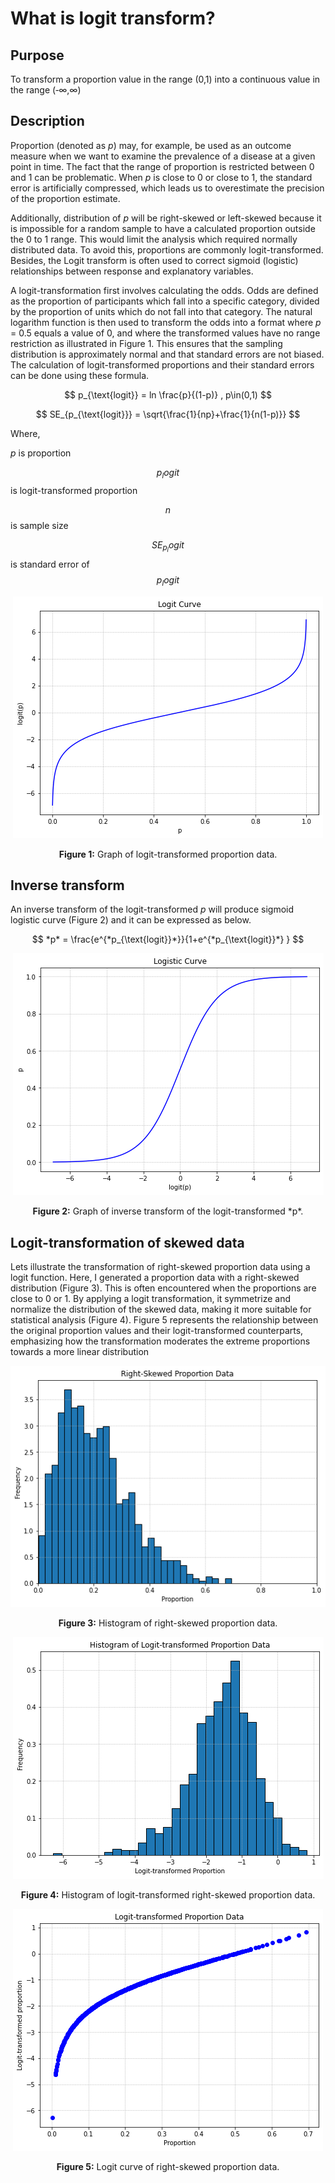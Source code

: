 # What is logit transform?

## Purpose
To transform a proportion value in the range (0,1) into a continuous value in the range (‑∞,∞)

## Description
Proportion (denoted as *p*) may, for example, be used as an outcome measure when we want to examine the prevalence of a disease at a given point in time. The fact that the range of proportion is restricted between 0 and 1 can be problematic. When *p* is close to 0 or close to 1, the standard error is artificially compressed, which leads us to overestimate the precision of the proportion estimate.

Additionally, distribution of *p* will be right-skewed or left-skewed because it is impossible for a random sample to have a calculated proportion outside the 0 to 1 range. This would limit the analysis which required normally distributed data. To avoid this, proportions are commonly logit-transformed. Besides, the Logit transform is often used to correct sigmoid (logistic) relationships between response and explanatory variables.

A logit-transformation first involves calculating the odds. Odds are defined as the proportion of participants which fall into a specific category, divided by the proportion of units which do not fall into that category. The natural logarithm function  is then used to transform the odds into a format where *p* = 0.5 equals a value of 0, and where the transformed values have no range restriction as illustrated in Figure 1. This ensures that the sampling distribution is approximately normal and that standard errors are not biased. The calculation of logit-transformed proportions and their standard errors can be done using these formula.

$$
p_{\text{logit}} = ln \frac{p}{(1-p)}  ,  p\in(0,1)
$$

$$
SE_{p_{\text{logit}}} = \sqrt{\frac{1}{np}+\frac{1}{n(1-p)}}
$$

Where,

$p$ is proportion

$$p_logit$$ is logit-transformed proportion

$$n$$ is sample size

$$SE_p_logit$$ is standard error of $$p_logit$$

<div align="center">
<img src="https://github.com/WKPhang/Logit-Transform/blob/main/assets/Figure%201.png"/>
<p><b>Figure 1:</b> Graph of logit-transformed proportion data.</p>
</div>


## Inverse transform
An inverse transform of the logit-transformed *p* will produce sigmoid logistic curve (Figure 2) and it can be expressed as below.

$$
*p* = \frac{e^{*p_{\text{logit}}*}}{1+e^{*p_{\text{logit}}*} }
$$

<div align="center">
<img src="https://github.com/WKPhang/Logit-Transform/blob/main/assets/Figure%202.png"/>
<p><b>Figure 2:</b> Graph of inverse transform of the logit-transformed *p*.</p>
</div>

## Logit-transformation of skewed data

Lets illustrate the transformation of right-skewed proportion data using a logit function. Here, I generated a proportion data with a right-skewed distribution (Figure 3). This is often encountered when the proportions are close to 0 or 1. By applying a logit transformation, it symmetrize and normalize the distribution of the skewed data, making it more suitable for statistical analysis (Figure 4). Figure 5 represents the relationship between the original proportion values and their logit-transformed counterparts, emphasizing how the transformation moderates the extreme proportions towards a more linear distribution

<div align="center">
<img src="https://github.com/WKPhang/Logit-Transform/blob/main/assets/Figure%203.png"/>
<p><b>Figure 3:</b> Histogram of right-skewed proportion data.</p>
</div>

<div align="center">
<img src="https://github.com/WKPhang/Logit-Transform/blob/main/assets/Figure%204.png"/>
<p><b>Figure 4:</b> Histogram of logit-transformed right-skewed proportion data.</p>
</div>

<div align="center">
<img src="https://github.com/WKPhang/Logit-Transform/blob/main/assets/Figure%205.png"/>
<p><b>Figure 5:</b> Logit curve of right-skewed proportion data.</p>
</div>
